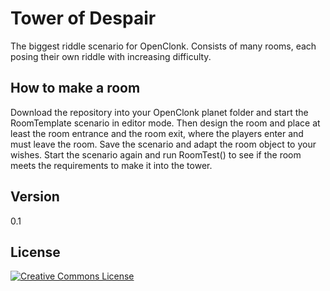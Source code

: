 Tower of Despair
===========

The biggest riddle scenario for OpenClonk. Consists of many rooms, each posing their own riddle with increasing difficulty.



How to make a room
------------------

Download the repository into your OpenClonk planet folder and start the RoomTemplate scenario in editor mode. Then design the room and place at least the room entrance and the room exit, where the players enter and must leave the room. Save the scenario and adapt the room object to your wishes. Start the scenario again and run RoomTest() to see if the room meets the requirements to make it into the tower.

Version
-------
0.1


License
-------
<a rel="license" href="http://creativecommons.org/licenses/by-sa/4.0/"><img alt="Creative Commons License" style="border-width:0" src="http://i.creativecommons.org/l/by-sa/4.0/88x31.png" /></a>
